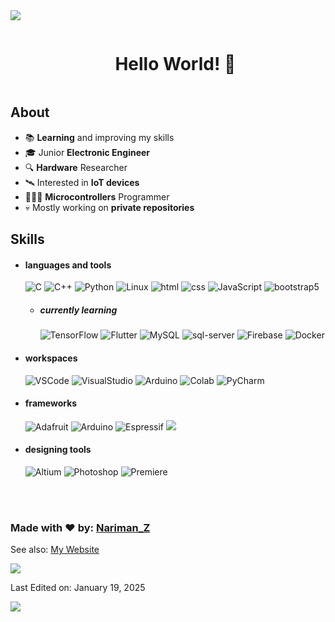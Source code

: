 <!--horizontal divider(gradiant)-->
<img src="https://user-images.githubusercontent.com/73097560/115834477-dbab4500-a447-11eb-908a-139a6edaec5c.gif">
<div> 
  <!--h1 without bottom border-->
  <div id="user-content-toc">
    <ul align="center">
      <summary><h1 style="display: inline-block">Hello World! 👋</h1></summary>
    </ul>
  </div>
  
  <!--Intro start-->
  <h2> About </h2>
  
  - 📚 **Learning** and improving my skills
  - 🎓 Junior **Electronic Engineer**
  - 🔍 **Hardware** Researcher
  - 🛰️ Interested in **IoT devices**
  - 🧑🏻‍💻 **Microcontrollers** Programmer
  - 💀 Mostly working on **private repositories**
  <!--Intro end-->
  
  <h2> Skills </h2>
    
  - <h4> languages and tools </h4>
    <img src = "https://img.shields.io/badge/C-00599C?style=for-the-badge&logo=c&logoColor=white" alt = "C" />
    <img src = "https://img.shields.io/badge/C%2B%2B-00599C?style=for-the-badge&logo=c%2B%2B&logoColor=white" alt = "C++" />
    <img src = "https://img.shields.io/badge/Python-14354C?style=for-the-badge&logo=python&logoColor=white" alt = Python />
    <img src = "https://img.shields.io/badge/Linux-FCC624?style=for-the-badge&logo=linux&logoColor=black" alt = "Linux" />
    <img src = "https://img.shields.io/badge/HTML5-E34F26?style=for-the-badge&logo=html5&logoColor=white" alt = "html" />
    <img src = "https://img.shields.io/badge/CSS3-1572B6?style=for-the-badge&logo=css3&logoColor=white" alt = "css" />
    <img src = "https://img.shields.io/badge/JavaScript-323330?style=for-the-badge&logo=javascript&logoColor=F7DF1E" alt = "JavaScript" />
    <img src = "https://img.shields.io/badge/bootstrap-%23563D7C.svg?style=for-the-badge&logo=bootstrap&logoColor=white" alt = "bootstrap5" />
    
    - <h5> currently learning </h5>
      <img src = "https://img.shields.io/badge/TensorFlow-FF6F00?style=for-the-badge&logo=tensorflow&logoColor=white" alt = "TensorFlow" />
      <img src = "https://img.shields.io/badge/Flutter-02569B?style=for-the-badge&logo=flutter&logoColor=white" alt = "Flutter" />
      <img src = "https://img.shields.io/badge/MySQL-00000F?style=for-the-badge&logo=mysql&logoColor=white" alt = "MySQL" />
      <img src = "https://img.shields.io/badge/-Sql%20Server-CC2927?style=for-the-badge&logo=microsoft-sql-server&logoColor=white" alt = "sql-server" />
      <img src = "https://img.shields.io/badge/-Firebase-FFCA28?style=for-the-badge&logo=firebase&logoColor=white" alt = "Firebase" />
      <img src = "https://img.shields.io/badge/docker-%230db7ed.svg?style=for-the-badge&logo=docker&logoColor=white" alt = "Docker" />
    
  - <h4> workspaces </h4>
    <img src = "https://img.shields.io/badge/Visual_Studio_Code-0078D4?style=for-the-badge&logo=visual%20studio%20code&logoColor=white" alt = "VSCode" />
    <img src = "https://img.shields.io/badge/Visual_Studio-5C2D91?style=for-the-badge&logo=visual%20studio&logoColor=white" alt = "VisualStudio" />
    <img src = "https://img.shields.io/badge/Arduino_IDE-00979D?style=for-the-badge&logo=arduino&logoColor=white" alt = "Arduino" />
    <img src = "https://img.shields.io/badge/Colab-F9AB00?style=for-the-badge&logo=googlecolab&color=525252" alt = "Colab" />
    <img src = "https://img.shields.io/badge/PyCharm-000000.svg?&style=for-the-badge&logo=PyCharm&logoColor=white" alt = "PyCharm" />
    <!-- <img src = "https://img.shields.io/badge/Android_Studio-3DDC84?style=for-the-badge&logo=android-studio&logoColor=white" alt = "AndroidStudio" /> -->
  
  - <h4> frameworks </h4>
    <img src = "https://img.shields.io/badge/adafruit-000000?style=for-the-badge&logo=adafruit&logoColor=white" alt = "Adafruit" />
    <img src = "https://img.shields.io/badge/Arduino-00979D?style=for-the-badge&logo=Arduino&logoColor=white" alt = "Arduino" />
    <img src = "https://img.shields.io/badge/espressif-E7352C?style=for-the-badge&logo=espressif&logoColor=white" alt = "Espressif" />
    <img src = "https://img.shields.io/badge/Raspberry%20Pi-A22846?style=for-the-badge&logo=Raspberry%20Pi&logoColor=white alt = "RaspberryPi" />
    
  - <h4> designing tools </h4>
    <img src = "https://img.shields.io/badge/altium%20designer-A5915F?style=for-the-badge&logo=altium%20designer&logoColor=white" alt = "Altium" />
    <img src = "https://img.shields.io/badge/adobe%20photoshop-%2331A8FF.svg?style=for-the-badge&logo=adobe%20photoshop&logoColor=white" alt = "Photoshop" />
    <img src = "https://img.shields.io/badge/Adobe%20Premiere%20Pro-9999FF?style=for-the-badge&logo=Adobe%20Premiere%20Pro&logoColor=white" alt = "Premiere" />
    
    </br></br>

</div>

<!--Footer-->
### Made with ♥️ by: [Nariman_Z](https://github.com/Nariman-Z) ###
See also: [My Website](https://nariman-z.github.io/)

<!--horizontal divider(gradiant)-->
<img src="https://user-images.githubusercontent.com/73097560/115834477-dbab4500-a447-11eb-908a-139a6edaec5c.gif">

<div>
  <p> Last Edited on: January 19, 2025 </p>
  <!--profile visit count-->
    <a href="https://visitcount.itsvg.in">
    <img src="https://visitcount.itsvg.in/api?id=Nariman-Z&label=Total%20Profile%20Views&color=6E9EAB&icon=8&pretty=true" />
  </a>
</div>
